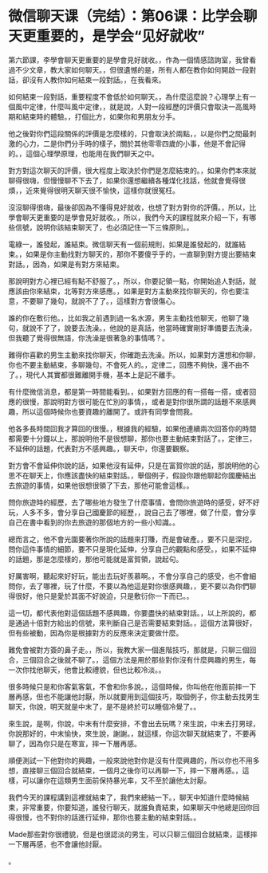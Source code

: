# 微信聊天课（完结）：第06课：比学会聊天更重要的，是学会“见好就收”

第六節課，李學會聊天更重要的是學會見好就收。，作為一個情感諮詢室，我曾看過不少文章，教大家如何聊天。，但很遺憾的是，所有人都在教你如何開啟一段對話，卻沒有人教你如何結束一段對話。，在我看來。

如何結束一段對話，重要程度不會低於如何聊天。，為什麼這麼說？心理學上有一個風中定律，什麼叫風中定律，，就是說，人對一段經歷的評價只會取決一高風時期和結束時的體驗。，打個比方，如果你和男朋友分手。

他之後對你們這段關係的評價是怎麼樣的，只會取決於兩點，，以是你們之間最刺激的心力，二是你們分手時的樣子，關於其他零零四歲的小事，他是不會記得的。，這個心理學原理，也能用在我們聊天之中。

對方對這次聊天的評價，很大程度上取決於你們是怎麼結束的。，如果你們本來就聊得很嗨，但慢慢聊不下去了，如果你還想繼續各種煤化找話，他就會覺得很煩，，近來覺得很明天聊天很不愉快，這樣你就很冤枉。

沒沒聊得很嗨，最後卻因為不懂得見好就收，也想了對方對你的評價。，所以，比學會聊天更重要的是學會見好就收。，所以，我們今天的課程就來介紹一下，有哪些信號，說明你該結束聊天了，也必須記住一下三條原則。。

電綠一，誰發起，誰結束。微信聊天有一個前規則，如果是誰發起的，就誰結束。，如果是你主動找對方聊天的，那你不要傻乎乎的，一直聊到對方提出要結束對話。，因為，如果是有對方來結束。

那說明對方心裡已經有點不舒服了。，所以，你要記領一點，你開始追人對話，就應該由你來結束，北等對方來感應。，如果是對方主動來找你聊天的，你也要注意，不要聊了幾句，就說不了了。，這樣對方會很傷心。

誰的你在敷衍他。，比如我之前遇到過一名水源，男生主動找他聊天，他聊了幾句，就說不了了，說要去洗澡。，他說的是真話，他當時確實剛好準備要去洗澡，但我聽了覺得很無語，你洗澡是很著急的事情嗎？。

難得你喜歡的男生主動來找你聊天，你確跑去洗澡。所以，如果對方還想和你聊，你也不要主動結束，多聊幾句，不會死人的。，定律二，回應不夠快，還不由不了。，現代人其實都很難離開手機，基本上是記不離手。

有什麼微信消息，都是第一時間能看到。，如果對方回應的有一搭每一搭，或者回應的很慢，那說明對方很可能在忙別的事情，，或者是對你很所謂的話題不來感興趣，所以這個時候你也要資趣的離開了。或許有同學會問我。

他各多長時間回我才算回的很慢。，根據我的經驗，如果他連續兩次回答你的時間都需要十分鐘以上，那說明他不是很想聊，那你也要主動結束對話了。，定律三，不延伸的話題，代表對方不感興趣。，聊天中，你還要觀察。

對方會不會延伸你說的話，如果他沒有延伸，只是在富賀你說的話，那說明他的心思不在聊天上，你應該盡快的結束對話。，舉個例子，假設你跟他聊起你國慶結出去旅遊的事情，如果他很想很領了下去，那他可能會這樣。。

問你旅遊時的經歷，去了哪些地方發生了什麼事情，會問你旅遊時的感受，好不好玩，人多不多，會分享自己國慶節的經歷，，說自己去了哪裡，做了什麼，會分享自己在書中看到的你去旅遊的那個地方的一些小知識。。

總而言之，他不會光圍要著你所說的話題來打賺，而是會破產。，要不只是深挖，問你這件事情的細節，要不只是現化延伸，分享自己的觀點和感受。，如果不延伸的話題，那是怎麼樣的，那他可能就是富賀領，說起句。

好厲害啊，聽起來好好玩，能出去玩好羨慕啊。，不會分享自己的感受，也不會細問你，去了哪裡，玩了什麼，不要以為他這是對你很感興趣，，更不要以為你們聊得很好，他只是愛於其面不好說迫，只是敷衍你一下而已。。

這一切，都代表他對這個話題不感興趣，你要盡快的結束對話。，以上所說的，都是通過十倍對方給出的信號，來判斷自己是否需要結束對話。，這個方法算很好，但有些被動，因為你是根據對方的反應來決定要做什麼。

難免會被對方簽的鼻子走。，所以，我教大家一個進階技巧，那就是，只聊三個回合，三個回合之後就不聊了。，這個方法是用於那些對你沒有什麼興趣的男生，每一次你找他聊天，他會比較禮貌，但也比較冷淡。。

很多時候只是和你客氣客氣，不會和你多說。，這個時候，你叫他在他面前摔一下層再感，但也不能讓他討厭，所以就要用到這個技巧，取個例子，你主動去找男生聊天，你說，明天就是中末了，是不是終於可以睡個冷覺了。。

來生說，是啊，你說，中末有什麼安排，不會出去玩嗎？來生說，中末去打男球，你說那好的，中末愉快，來生說，謝謝。，就這樣，你這次聊天就結束了，不要再聊了，因為你只是在寒宣，摔一下層再感。

順便測試一下他對你的興趣，一般來說他對你是沒有什麼興趣的，所以你也不用多想，直接聊三個回合就結束，一個月之後你可以再聊一下，摔一下層再感。，這樣，可以讓你在這類男生面前保持暴光率，又不至於讓他太討厭。

我們今天的課程講到這裡就結束了，我們來總結一下。，聊天中知道什麼時候結束，非常重要，你要知道，誰發行聊天，就誰負責結束，如果聊天中他總是回你回得很慢，也不對你的話進行延伸，那你也要主動的結束對話。。

Made那些對你很禮貌，但是也很認淡的男生，可以只聊三個回合就結束，這樣摔一下層再感，也不會讓他討厭。

。